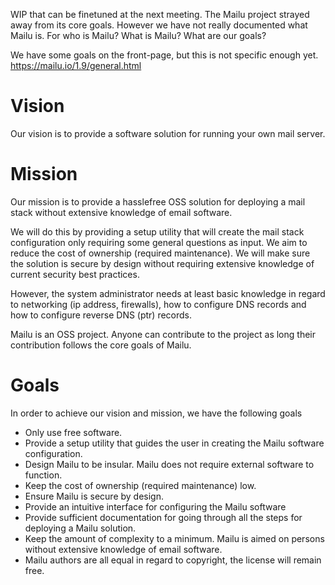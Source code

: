 WIP that can be finetuned at the next meeting. The Mailu project strayed away from its core goals. However we have not really documented what Mailu is. For who is Mailu? What is Mailu? What are our goals?

We have some goals on the front-page, but this is not specific enough yet. https://mailu.io/1.9/general.html

# Vision
Our vision is to provide a software solution for running your own mail server.

# Mission
Our mission is to provide a hasslefree OSS solution for deploying a mail stack without extensive knowledge of email software.

We will do this by providing a setup utility that will create the mail stack configuration only requiring some general questions as input. 
We aim to reduce the cost of ownership (required maintenance).
We will make sure the solution is secure by design without requiring extensive knowledge of current security best practices.

However, the system administrator needs at least basic knowledge in regard to networking (ip address, firewalls), how to configure DNS records and how to configure reverse DNS (ptr) records.

Mailu is an OSS project. Anyone can contribute to the project as long their contribution follows the core goals of Mailu. 

# Goals
In order to achieve our vision and mission, we have the following goals

- Only use free software.
- Provide a setup utility that guides the user in creating the Mailu software configuration.
- Design Mailu to be insular. Mailu does not require external software to function.
- Keep the cost of ownership (required maintenance) low.
- Ensure Mailu is secure by design. 
- Provide an intuitive interface for configuring the Mailu software
- Provide sufficient documentation for going through all the steps for deploying a Mailu solution.
- Keep the amount of complexity to a minimum. Mailu is aimed on persons without extensive knowledge of email software.
- Mailu authors are all equal in regard to copyright, the license will remain free.
